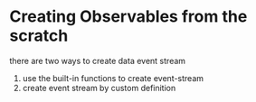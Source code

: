 # Creating Observables from the scratch
there are two ways to create data event stream

1. use the built-in functions to create event-stream
2. create event stream by custom definition